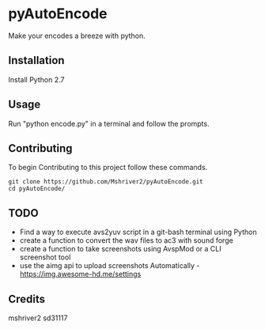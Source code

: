 # pyAutoEncode
Make your encodes a breeze with python.

## Installation
Install Python 2.7

## Usage
Run "python encode.py" in a terminal and follow the prompts.

## Contributing
To begin Contributing to this project follow these commands.

```shell
git clone https://github.com/Mshriver2/pyAutoEncode.git
cd pyAutoEncode/
```

## TODO
* Find a way to execute avs2yuv script in a git-bash terminal using Python
* create a function to convert the wav files to ac3 with sound forge
* create a function to take screenshots using AvspMod or a CLI screenshot tool
* use the aimg api to upload screenshots Automatically - https://img.awesome-hd.me/settings

## Credits
mshriver2
sd31117
